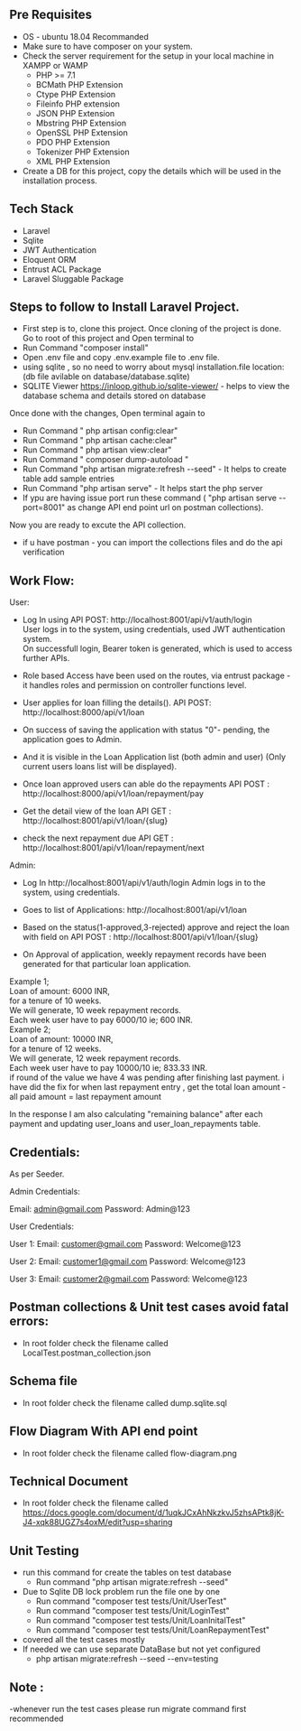 


## Pre Requisites
- OS - ubuntu 18.04 Recommanded
- Make sure to have composer on your system.
- Check the server requirement for the setup in your local machine in XAMPP or WAMP
    - PHP >= 7.1 
    - BCMath PHP Extension 
    - Ctype PHP Extension 
    - Fileinfo PHP extension 
    - JSON PHP Extension 
    - Mbstring PHP Extension 
    - OpenSSL PHP Extension 
    - PDO PHP Extension 
    - Tokenizer PHP Extension 
    - XML PHP Extension
- Create a DB for this project, copy the details which will be used in the installation process.

## Tech Stack

- Laravel
- Sqlite
- JWT Authentication
- Eloquent ORM
- Entrust ACL Package
- Laravel Sluggable Package

## Steps to follow to Install Laravel Project.

- First step is to, clone this project.
  Once cloning of the project is done. Go to root of this project and Open terminal to 
- Run Command "composer install"
- Open .env file and copy .env.example file to .env file.
- using sqlite , so no need to worry about mysql installation.file location: (db file avilable on database/database.sqlite)
- SQLITE Viewer https://inloop.github.io/sqlite-viewer/  - helps to view the database schema and details stored on database

Once done with the changes, Open terminal again to
- Run Command " php artisan config:clear"
- Run Command " php artisan cache:clear"
- Run Command " php artisan view:clear"
- Run Command " composer dump-autoload "
- Run Command "php artisan migrate:refresh --seed"  - It helps to create table add sample entries
- Run Command "php artisan serve" - It helps start the php server
- If ypu are having issue port run these command ( "php artisan serve --port=8001" as change API end point url on postman collections).

Now you are ready to excute the API collection.

- if u have postman - you can import the collections files and do the api verification

## Work Flow:

User:

- Log In using API POST: http://localhost:8001/api/v1/auth/login </br>
    User logs in to the system, using credentials, used JWT authentication system. </br>
    On successfull login, Bearer token is generated, which is used to access further APIs.
- Role based Access have been used on the routes, via entrust package - it handles roles and permission on controller functions level.

- User applies for loan filling the details(). API POST: http://localhost:8000/api/v1/loan
- On success of saving the application with status "0"- pending, the application goes to Admin.
- And it is visible in the Loan Application list (both admin and user) (Only current users loans list will be displayed). 
- Once loan approved users can able do the repayments  API POST : http://localhost:8000/api/v1/loan/repayment/pay
- Get the detail view of the loan API GET : http://localhost:8001/api/v1/loan/{slug} 
- check the next repayment due API GET : http://localhost:8001/api/v1/loan/repayment/next

Admin:
- Log In http://localhost:8001/api/v1/auth/login
    Admin logs in to the system, using credentials.
- Goes to list of Applications: http://localhost:8001/api/v1/loan

- Based on the status(1-approved,3-rejected)  approve and reject the loan with field on
API POST : http://localhost:8001/api/v1/loan/{slug} 

- On Approval of application, weekly repayment records have been generated for that particular loan application.

Example 1;</br> Loan of amount: 6000 INR,</br> for a tenure of 10 weeks.</br>
We will generate, 10 week repayment records.</br>
Each week user have to pay 6000/10 ie; 600 INR.</br>
Example 2;</br> Loan of amount: 10000 INR,</br> for a tenure of 12 weeks.</br>
We will generate, 12 week repayment records.</br>
Each week user have to pay 10000/10 ie; 833.33 INR.</br>
if round of the value we have 4 was pending after finishing last payment. i have did the fix for when last repayment entry , get the total loan amount -all paid amount = last repayment amount</br>

In the response I am also calculating "remaining balance" after each payment and updating user_loans and user_loan_repayments table.</br>


## Credentials:
As per Seeder.

Admin Credentials:

Email: admin@gmail.com
Password: Admin@123

User Credentials:

User 1: 
    Email: customer@gmail.com
    Password: Welcome@123

User 2: 
    Email: customer1@gmail.com
    Password: Welcome@123

User 3: 
    Email: customer2@gmail.com
    Password: Welcome@123

## Postman collections & Unit test cases avoid fatal errors:
- In root folder check the filename called LocalTest.postman_collection.json

## Schema file
- In root folder check the filename called dump.sqlite.sql

## Flow Diagram With API end point

- In root folder check the filename called flow-diagram.png

## Technical Document

- In root folder check the filename called https://docs.google.com/document/d/1uqkJCxAhNkzkvJ5zhsAPtk8jK-J4-xqk88UGZ7s4oxM/edit?usp=sharing


## Unit Testing

- run this command for create the tables on test database
    - Run command "php artisan migrate:refresh --seed"
- Due to Sqlite DB lock problem run the file one by one
    - Run command "composer test  tests/Unit/UserTest"
    - Run command "composer test  tests/Unit/LoginTest"
    - Run command "composer test  tests/Unit/LoanInitalTest"
    - Run command "composer test  tests/Unit/LoanRepaymentTest"
- covered all the test cases mostly
- If needed we can use separate DataBase but not yet configured
     - php artisan migrate:refresh --seed --env=testing



## Note : 
-whenever run the test cases please run migrate command first recommended
